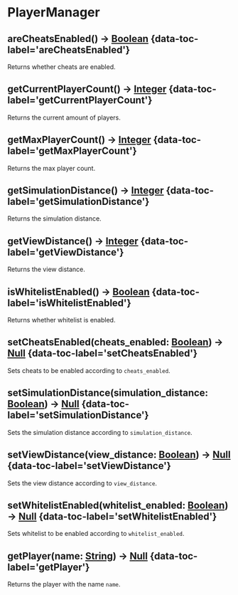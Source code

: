 # PlayerManager

## areCheatsEnabled() -> [Boolean](boolean.md) {data-toc-label='areCheatsEnabled'}

Returns whether cheats are enabled.

## getCurrentPlayerCount() -> [Integer](integer.md) {data-toc-label='getCurrentPlayerCount'}

Returns the current amount of players.

## getMaxPlayerCount() -> [Integer](integer.md) {data-toc-label='getMaxPlayerCount'}

Returns the max player count.

## getSimulationDistance() -> [Integer](integer.md) {data-toc-label='getSimulationDistance'}

Returns the simulation distance.

## getViewDistance() -> [Integer](integer.md) {data-toc-label='getViewDistance'}

Returns the view distance.

## isWhitelistEnabled() -> [Boolean](boolean.md) {data-toc-label='isWhitelistEnabled'}

Returns whether whitelist is enabled.

## setCheatsEnabled(cheats_enabled: [Boolean](boolean.md)) -> [Null](null.md) {data-toc-label='setCheatsEnabled'}

Sets cheats to be enabled according to `cheats_enabled`.

## setSimulationDistance(simulation_distance: [Boolean](boolean.md)) -> [Null](null.md) {data-toc-label='setSimulationDistance'}

Sets the simulation distance according to `simulation_distance`.

## setViewDistance(view_distance: [Boolean](boolean.md)) -> [Null](null.md) {data-toc-label='setViewDistance'}

Sets the view distance according to `view_distance`.

## setWhitelistEnabled(whitelist_enabled: [Boolean](boolean.md)) -> [Null](null.md) {data-toc-label='setWhitelistEnabled'}

Sets whitelist to be enabled according to `whitelist_enabled`.

## getPlayer(name: [String](string.md)) -> [Null](null.md) {data-toc-label='getPlayer'}

Returns the player with the name `name`.
